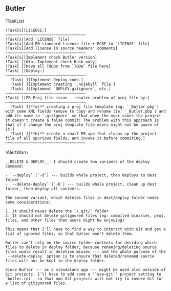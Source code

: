 
## Butler

!TaskList
~~~~~~~~~~~~~~~~~~~~~~~~~~~~~~~~~~~~~~~~~~~~
!Task[x][LICENSE:]
~~~~~~~~~~~~~~~~~~~~~~~~~~~~~~~~~~~
!Task[x][Add `LICENSE` file]
!Task[x][Add PB standard license file + PCRE to `LICENSE` file]
!Task[x][Add license in source headers' comments]
~~~~~~~~~~~~~~~~~~~~~~~~~~~~~~~~~~~
!Task[x][Implement check Butler version]
!Task[ ][Win: Implement check Bash only]
!Task[ ][Move all TODOs from `TODO` file here]
!Task[ ][Deploy:]
~~~~~~~~~~~~~~~~~~~~~~~~~~~~~~~~~~~
  !Task[ ][Implement Deploy code.]
  !Task[ ][Implement creating `.nojekyll` file.]
  !Task[ ][Implement `DEPLOY.gitignore`, etc.]
~~~~~~~~~~~~~~~~~~~~~~~~~~~~~~~~~~~
!Task[ ][PB Proj file issue — resolve problem of proj file by:]
~~~~~~~~~~~~~~~~~~~~~~~~~~~~~~~~~~~
  !Task[ ][**a)** creating a proj file template (eg: `_Butler.pbp`) with some XML fields remove to copy and rename (ie: `_Butler.pbp`) and add its name to `.gitignore` so that when the user saves the project it doesn't create a false commit! The problem with this approach is that if I change the proj template file users might not be aware of it!]
  !Task[ ][**b)** create a small PB app that cleans up the project file of all spurious fields, and invoke it before commiting.]
~~~~~~~~~~~~~~~~~~~~~~~~~~~~~~~~~~~
~~~~~~~~~~~~~~~~~~~~~~~~~~~~~~~~~~~~~~~~~~~~


!AlertWarn
~~~~~~~~~~~~~~~~~~~~~~~~~~~~~~~~~~~~~~~~~~~~~~~~~~~~~~~~~~~~~~~~~~~~~~~~
__DELETE & DEPLOY__: I should create two variants of the deploy command:

- `--deploy` (`-d`) --- builds whole project, then deploys to dest folder.
- `--delete-deploy` (`-D`) --- builds whole project, clean up dest folder, then deploy all contents.

The second variant, which deletes files in dest/deploy folder needs some considerations:

1. It should never delete the `/.git/` folder
2. It should not delete gitignored files (eg: compiled binaries, proj. files, and other files that users might be enjoying)

This means that I'll have to find a way to interact with Git and get a list of ignored files, so that Butler won't delete them.

Butler can't rely on the source folder contents for deciding which files to delete in deploy folder, because renaming/deleting source files would result in deletion misses --- and the whole purpose of the `--delete-deploy` option is to ensure that deleted/renamed source files will not be kept in the deploy folder.

Since Butler --- as a standalone app --- might be used also outside of Git projects, I'll have to add some a "`use-git`" project setting to `butler.ini`, so that non-Git projects will not try to invoke Git for a list of gitignored files.
~~~~~~~~~~~~~~~~~~~~~~~~~~~~~~~~~~~~~~~~~~~~~~~~~~~~~~~~~~~~~~~~~~~~~~~~
